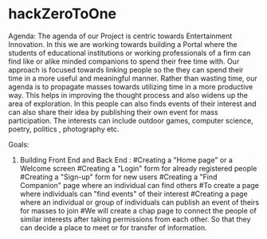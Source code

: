 # hackZeroToOne
Agenda:
The agenda of our Project is centric towards Entertainment Innovation. In this we are working towards building a Portal where the students of educational institutions or working professionals of a firm can find like or alike minded companions to spend their free time with. Our approach is focused towards linking people so the they can spend their time in a more useful and meaningful manner.
Rather than wasting time, our agenda is to propagate masses towards utilizing time in a more productive way. This helps in improving the thought process and also widens up the area of exploration. 
In this people can also finds events of their interest and can also share their idea by publishing their own event for mass participation.
The interests can include outdoor games, computer science, poetry, politics , photography etc.


Goals:
1. Building Front End and Back End : #Creating a "Home page" or a Welcome screen
                                     #Creating a "Login" form for already registered people 
                                     #Creating a "Sign-up" form for new users
                                     #Creating a "Find Companion" page where an individual can find others
                                     #To create a page where individuals can "find events" of their interest
                                     #Creating a page where an individual or  group of individuals can publish an event of theirs for                                            masses to join
                                     #We will create a chap page to connect the people of similar interests after taking permissions from                                       each other. So that they can decide a place to meet or for transfer of information.
                                   
